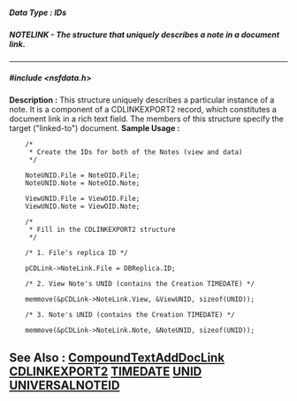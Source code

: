 ##### Data Type : IDs
##### NOTELINK - The structure that uniquely describes a note in a document link.
---
##### #include <nsfdata.h>
**Description :**
This structure uniquely describes a particular instance of a note.  It is a 
component of a CDLINKEXPORT2 record, which constitutes a document link in a 
rich text field.  The members of this structure 
specify the target ("linked-to") document.
**Sample Usage :**
```
    /*
     * Create the IDs for both of the Notes (view and data)
     */

    NoteUNID.File = NoteOID.File;
    NoteUNID.Note = NoteOID.Note;

    ViewUNID.File = ViewOID.File;
    ViewUNID.Note = ViewOID.Note;

    /*
     * Fill in the CDLINKEXPORT2 structure
     */

    /* 1. File's replica ID */
    
    pCDLink->NoteLink.File = DBReplica.ID;

    /* 2. View Note's UNID (contains the Creation TIMEDATE) */

    memmove(&pCDLink->NoteLink.View, &ViewUNID, sizeof(UNID));
    
    /* 3. Note's UNID (contains the Creation TIMEDATE) */

    memmove(&pCDLink->NoteLink.Note, &NoteUNID, sizeof(UNID));
```
**See Also :**
[CompoundTextAddDocLink](D:/md_files/CompoundTextAddDocLink.md)
[CDLINKEXPORT2](D:/md_files/CDLINKEXPORT2.md)
[TIMEDATE](D:/md_files/TIMEDATE.md)
[UNID](D:/md_files/UNID.md)
[UNIVERSALNOTEID](D:/md_files/UNIVERSALNOTEID.md)
---
